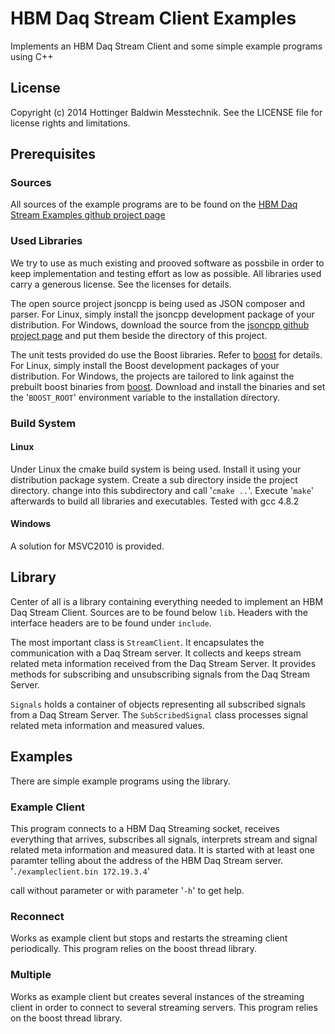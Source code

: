 # HBM Daq Stream Client Examples
Implements an HBM Daq Stream Client and some simple example programs using C++

## License

Copyright (c) 2014 Hottinger Baldwin Messtechnik. See the LICENSE file for license rights and limitations.

## Prerequisites

### Sources 
All sources of the example programs are to be found on the [HBM Daq Stream Examples github project page](https://github.com/HBM-Team/cppstream "")

### Used Libraries
We try to use as much existing and prooved software as possbile in order to keep implementation and testing effort as low as possible. All libraries used carry a generous license. See the licenses for details.

The open source project jsoncpp is being used as JSON composer and parser. For Linux, simply install the jsoncpp development package of your distribution. For Windows, download the source from the [jsoncpp github project page](https://github.com/open-source-parsers/jsoncpp "") and put them beside the directory of this project.

The unit tests provided do use the Boost libraries. Refer to [boost](http://www.boost.org/ "") for details.
For Linux, simply install the Boost development packages of your distribution. For Windows, the projects are tailored to link against the prebuilt boost binaries from [boost](http://www.boost.org/ "").
Download and install the binaries and set the '`BOOST_ROOT`' environment variable to the installation directory.


### Build System
#### Linux
Under Linux the cmake build system is being used. Install it using your distribution package system. Create a sub directory inside the project directory. change into this subdirectory and call '`cmake ..`'. Execute '`make`' afterwards to build all libraries and executables.
Tested with gcc 4.8.2


#### Windows
A solution for MSVC2010 is provided.

## Library
Center of all is a library containing everything needed to implement an HBM Daq Stream Client. Sources are to be found below `lib`. Headers with the interface headers are to be found under `include`.

The most important class is `StreamClient`. It encapsulates the communication with a Daq Stream server. It collects and keeps stream related meta information received from the Daq Stream Server. It provides methods for subscribing and unsubscribing signals from the Daq Stream Server. 

`Signals` holds a container of objects representing all subscribed signals from a Daq Stream Server. The `SubScribedSignal` class processes signal related meta information and measured values.

## Examples
There are simple example programs using the library.

### Example Client
This program connects to a HBM Daq Streaming socket, receives everything that arrives, subscribes all signals, interprets stream and signal related meta information and measured data. It is started with at least one paramter telling about the address of the HBM Daq Stream server. 
'`./exampleclient.bin 172.19.3.4`'

call without parameter or with parameter '`-h`' to get help.

### Reconnect
Works as example client but stops and restarts the streaming client periodically. This program relies on the boost thread library.

### Multiple
Works as example client but creates several instances of the streaming client in order to connect to several streaming servers. This program relies on the boost thread library.
